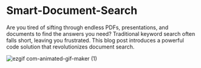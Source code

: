 # Smart-Document-Search
Are you tired of sifting through endless PDFs, presentations, and documents to find the answers you need? Traditional keyword search often falls short, leaving you frustrated. This blog post introduces a powerful code solution that revolutionizes document search.


![ezgif com-animated-gif-maker (1)](https://github.com/aksstar/Smart-Document-Search/assets/14249719/f4c36e35-da77-4156-8dc8-a8edb6943e98)
